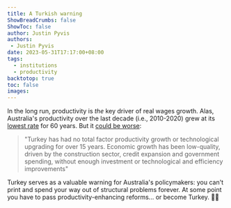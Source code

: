 ```yaml
---
title: A Turkish warning
ShowBreadCrumbs: false
ShowToc: false
author: Justin Pyvis
authors: 
 - Justin Pyvis
date: 2023-05-31T17:17:00+08:00
tags:
  - institutions
  - productivity
backtotop: true
toc: false
images:
---
```

In the long run, productivity is *the* key driver of real wages growth. Alas, Australia's productivity over the last decade (i.e., 2010-2020) grew at its [lowest rate](https://www.pc.gov.au/inquiries/completed/productivity/report) for 60 years. But it [could be worse](https://twitter.com/DAcemogluMIT/status/1662895575329804289):

> "Turkey has had no total factor productivity growth or technological upgrading for over 15 years. Economic growth has been low-quality, driven by the construction sector, credit expansion and government spending, without enough investment or technological and efficiency improvements"

Turkey serves as a valuable warning for Australia's policymakers: you can't print and spend your way out of structural problems forever. At some point you have to pass productivity-enhancing reforms... or become Turkey. 🤷‍♂️